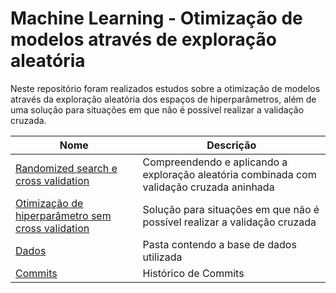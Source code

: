 # Machine Learning - Otimização de modelos através de exploração aleatória

Neste repositório foram realizados estudos sobre a otimização de modelos através da exploração aleatória dos espaços de hiperparâmetros, além de uma solução para situações em que não é possível realizar a validação cruzada.

| Nome | Descrição |
| -- | --|
| [Randomized search e cross validation](https://github.com/lucasbalponti/machine-learning-otimizacao-exploracao-aleatoria/blob/main/1%20-%20Randomized%20search%20e%20cross%20validation%20combinadas.ipynb) | Compreendendo e aplicando a exploração aleatória combinada com validação cruzada aninhada |
| [Otimização de hiperparâmetro sem cross validation](https://github.com/lucasbalponti/machine-learning-otimizacao-exploracao-aleatoria/blob/main/2%20-%20Otimiza%C3%A7%C3%A3o%20de%20hiperpar%C3%A2metros%20sem%20valida%C3%A7%C3%A3o%20cruzada.ipynb) | Solução para situações em que não é possível realizar a validação cruzada |
| [Dados](https://github.com/lucasbalponti/machine-learning-otimizacao-exploracao-aleatoria/tree/main/Dados) | Pasta contendo a base de dados utilizada |
| [Commits](https://github.com/lucasbalponti/machine-learning-otimizacao-exploracao-aleatoria/commits/main) | Histórico de Commits |